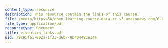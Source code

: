 ```yaml
---
content_type: resource
description: This resource contain the links of this course.
file: /media/https%3A/open-learning-course-data-rc.s3.amazonaws.com/8-02-physics-ii-electricity-and-magnetism-spring-2007/79c95fa1862a1f33d6b79b40448ce14a_visualizn_links.pdf
file_type: application/pdf
resourcetype: Document
title: visualizn_links.pdf
uid: 79c95fa1-862a-1f33-d6b7-9b40448ce14a
---
```

